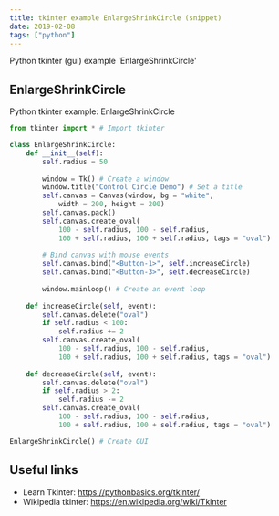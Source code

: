 ```yaml
---
title: tkinter example EnlargeShrinkCircle (snippet)
date: 2019-02-08
tags: ["python"]
---
```

Python tkinter (gui) example 'EnlargeShrinkCircle'


## EnlargeShrinkCircle

Python tkinter example: EnlargeShrinkCircle

```python
from tkinter import * # Import tkinter

class EnlargeShrinkCircle:
    def __init__(self):
        self.radius = 50
                
        window = Tk() # Create a window
        window.title("Control Circle Demo") # Set a title
        self.canvas = Canvas(window, bg = "white", 
            width = 200, height = 200)
        self.canvas.pack()
        self.canvas.create_oval(
            100 - self.radius, 100 - self.radius, 
            100 + self.radius, 100 + self.radius, tags = "oval")
        
        # Bind canvas with mouse events
        self.canvas.bind("<Button-1>", self.increaseCircle)
        self.canvas.bind("<Button-3>", self.decreaseCircle)
        
        window.mainloop() # Create an event loop
        
    def increaseCircle(self, event):
        self.canvas.delete("oval")
        if self.radius < 100:
            self.radius += 2
        self.canvas.create_oval(
            100 - self.radius, 100 - self.radius, 
            100 + self.radius, 100 + self.radius, tags = "oval")
        
    def decreaseCircle(self, event):
        self.canvas.delete("oval")
        if self.radius > 2:
            self.radius -= 2
        self.canvas.create_oval(
            100 - self.radius, 100 - self.radius, 
            100 + self.radius, 100 + self.radius, tags = "oval")

EnlargeShrinkCircle() # Create GUI

```

## Useful links

- Learn Tkinter: https://pythonbasics.org/tkinter/
- Wikipedia tkinter: https://en.wikipedia.org/wiki/Tkinter
